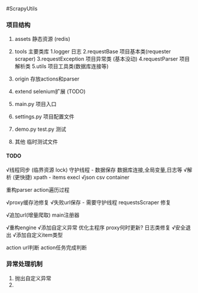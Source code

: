 #ScrapyUtils


### 项目结构

1. assets 静态资源 (redis)
2. tools 主要类库
    1.logger 日志
    2.requestBase 项目基本类(requester scraper)
    3.requestException 项目异常类 (基本没动)
    4.requestParser 项目解析类
    5.utils 项目工具类(数据库连接等)
  
3. origin 存放actions和parser
4. extend selenium扩展 (TODO)
5. main.py 项目入口
6. settings.py 项目配置文件
7. demo.py test.py 测试
8. 其他 临时测试文件


#### TODO

√线程同步 (临界资源 lock)
守护线程 - 数据保存 数据库连接,全局变量,日志等
√解析 (更快捷) xpath - items
execl √json csv container

重构parser action遍历过程

√proxy缓存池修复
√失败url保存 - 需要守护线程
requestsScraper 修复

√追加url(增量爬取) main注册器

√重构engine
√添加自定义异常
优化主程序
proxy何时更新?
日志类修复
√安全退出
√添加自定义item类型

action url判断
action任务完成判断


### 异常处理机制

1. 抛出自定义异常 
2. 
